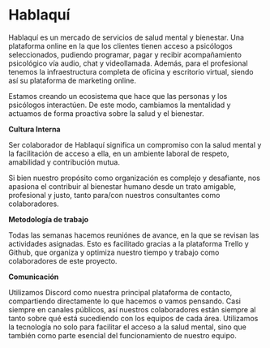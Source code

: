 # Hablaquí

Hablaquí es un mercado de servicios de salud mental y bienestar. Una plataforma online en la que los clientes tienen acceso a psicólogos seleccionados, pudiendo programar, pagar y recibir acompañamiento psicológico vía audio, chat y videollamada. Además, para el profesional tenemos la infraestructura completa de oficina y escritorio virtual,  siendo así su plataforma de marketing online.
 
Estamos creando un ecosistema que hace que las personas y los psicólogos interactúen. De este modo, cambiamos la mentalidad y actuamos de forma proactiva sobre la salud y el bienestar.

**Cultura Interna**

Ser colaborador de Hablaquí significa un compromiso con la salud mental y la facilitación de acceso a ella, en un ambiente laboral de respeto, amabilidad y contribución mutua.

Si bien nuestro propósito como organización es complejo y desafiante, nos apasiona el contribuir al bienestar humano desde un trato amigable, profesional y justo, tanto para/con nuestros consultantes como colaboradores.

**Metodología de trabajo**

Todas las semanas hacemos reuniónes de avance, en la que se revisan las actividades asignadas. Esto es facilitado gracias a la plataforma Trello y Github, que organiza y optimiza nuestro tiempo y trabajo como colaboradores de este proyecto.

**Comunicación**

Utilizamos Discord como nuestra principal plataforma de contacto, compartiendo directamente lo que hacemos o vamos pensando. Casi siempre en canales públicos, así nuestros colaboradores están siempre al tanto sobre qué está sucediendo con los equipos de cada área. Utilizamos la tecnología no solo para facilitar el acceso a la salud mental, sino que también como parte esencial del funcionamiento de nuestro equipo.
